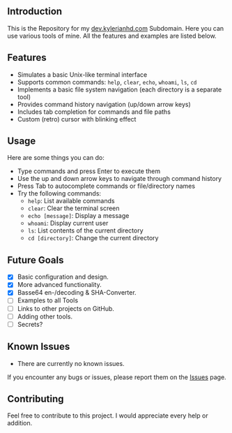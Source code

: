 ## Introduction

This is the Repository for my [dev.kylerianhd.com](https://dev.kylerianhd.com) Subdomain. Here you can use various tools of mine. All the features and examples are listed below.

## Features

- Simulates a basic Unix-like terminal interface
- Supports common commands: `help`, `clear`, `echo`, `whoami`, `ls`, `cd`
- Implements a basic file system navigation (each directory is a separate tool)
- Provides command history navigation (up/down arrow keys)
- Includes tab completion for commands and file paths
- Custom (retro) cursor with blinking effect

## Usage

Here are some things you can do:

- Type commands and press Enter to execute them
- Use the up and down arrow keys to navigate through command history
- Press Tab to autocomplete commands or file/directory names
- Try the following commands:
  - `help`: List available commands
  - `clear`: Clear the terminal screen
  - `echo [message]`: Display a message
  - `whoami`: Display current user
  - `ls`: List contents of the current directory
  - `cd [directory]`: Change the current directory

## Future Goals

- [X] Basic configuration and design.
- [X] More advanced functionality.
- [X] Basse64 en-/decoding & SHA-Converter.
- [ ] Examples to all Tools
- [ ] Links to other projects on GitHub. 
- [ ] Adding other tools.
- [ ] Secrets?

## Known Issues

- There are currently no known issues.

If you encounter any bugs or issues, please report them on the [Issues](https://github.com/KylerianHD/dev-website/issues) page.

## Contributing

Feel free to contribute to this project. I would appreciate every help or addition.
